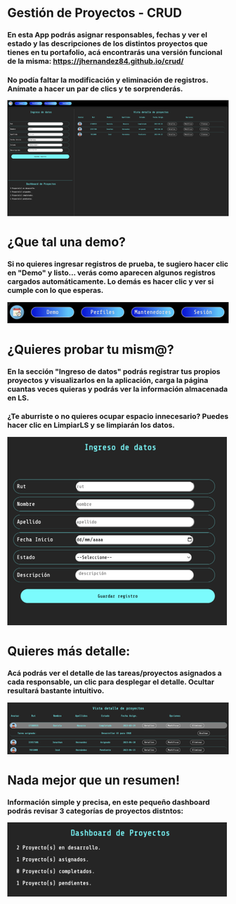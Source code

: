 # Gestión de Proyectos - CRUD

### En esta App podrás asignar responsables, fechas y ver el estado y las descripciones de los distintos proyectos que tienes en tu portafolio, acá encontrarás una versión funcional de la misma: https://jhernandez84.github.io/crud/

### No podía faltar la modificación y eliminación de registros. Anímate a hacer un par de clics y te sorprenderás.

<img src="./assets/images/Pantalla_Principal_CRUD.png" alt="Vista Principal CRUD">

# ¿Que tal una demo?

### Si no quieres ingresar registros de prueba, te sugiero hacer clic en "Demo" y listo... verás como aparecen algunos registros cargados automáticamente. Lo demás es hacer clic y ver si cumple con lo que esperas.

![Vista Principal CRUD](./assets/images/Modo_demo.png)

# ¿Quieres probar tu mism@?

### En la sección "Ingreso de datos" podrás registrar tus propios proyectos y visualizarlos en la aplicación, carga la página cuantas veces quieras y podrás ver la información almacenada en LS.

### ¿Te aburriste o no quieres ocupar espacio innecesario? Puedes hacer clic en LimpiarLS y se limpiarán los datos.

<img src="./assets/images/Ingreso_de_datos.png" alt="Ingreso de datos" width=500>

# Quieres más detalle:

### Acá podrás ver el detalle de las tareas/proyectos asignados a cada responsable, un clic para desplegar el detalle. Ocultar resultará bastante intuitivo. 

![Vista Principal CRUD](./assets/images/Detalle_registro.png)

# Nada mejor que un resumen!

### Información simple y precisa, en este pequeño dashboard podrás revisar 3 categorías de proyectos distntos:

<img src="./assets/images/Dashboard_proyectos.png" alt="Vista Resumen" width="500">